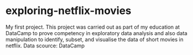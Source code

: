 # exploring-netflix-movies
My first project. This project was carried out as part of my education at DataCamp to prove competency in exploratory data analysis and also data manipulation to identify, subset, and visualise the data of short movies in netflix. 
Data scource: DataCamp

